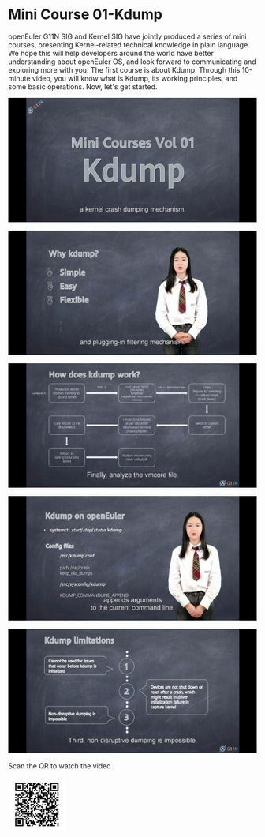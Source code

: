 # Mini Course 01-Kdump

openEuler G11N SIG and Kernel SIG have jointly produced a series of mini courses, presenting Kernel-related technical knowledge in plain language. We hope this will help developers around the world have better understanding about openEuler OS, and look forward to communicating and exploring more with you.
The first course is about Kdump. Through this 10-minute video, you will know what is Kdump, its working principles, and some basic operations. Now, let's get started.

![mini course-kdump](./Images/kdump-1.jpg)

![why kdump](./Images/kdump-2.jpg)

![how does kdump work](./Images/kdump-3.jpg)

![kdump on openEuler](./Images/kdump-4.jpg)

![kdump limitations](./Images/kdump-6.jpg)

Scan the QR to watch the video

![QR](./Images/kdump-QR.png)

